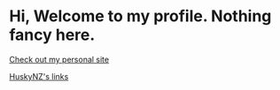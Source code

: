 # Hi, Welcome to my profile. Nothing fancy here.
[Check out my personal site](https://peter.husky.nz)

[HuskyNZ's links](https://landing.husky.nz)
